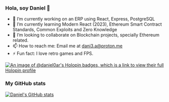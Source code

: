 ### Hola, soy Daniel 👋

- 🔭 I’m currently working on an ERP using React, Express, PostgreSQL
- 🌱 I’m currently learning Modern React (2023), Ethereum Smart Contract Standards, Common Exploits and Zero Knowledge
- 👯 I’m looking to collaborate on Blockchain projects, specially Ethereum related.
- 📫 How to reach me: Email me at dani3.a@proton.me
- ⚡ Fun fact: I love retro games and FPS.

[![An image of @daniel0ar's Holopin badges, which is a link to view their full Holopin profile](https://holopin.me/daniel0ar)](https://holopin.io/@daniel0ar)

### My GitHub stats
[![Daniel's GitHub stats](https://github-readme-stats.vercel.app/api?username=daniel0ar&show_icons=true&theme=github_dark_dimmed)](https://github.com/anuraghazra/github-readme-stats)
